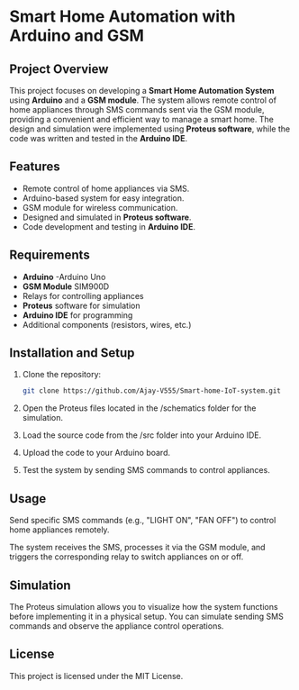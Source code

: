 # Smart Home Automation with Arduino and GSM

## Project Overview
This project focuses on developing a **Smart Home Automation System** using **Arduino** and a **GSM module**. The system allows remote control of home appliances through SMS commands sent via the GSM module, providing a convenient and efficient way to manage a smart home. The design and simulation were implemented using **Proteus software**, while the code was written and tested in the **Arduino IDE**.

## Features
- Remote control of home appliances via SMS.
- Arduino-based system for easy integration.
- GSM module for wireless communication.
- Designed and simulated in **Proteus software**.
- Code development and testing in **Arduino IDE**.

## Requirements
- **Arduino** -Arduino Uno
- **GSM Module**  SIM900D
- Relays for controlling appliances
- **Proteus** software for simulation
- **Arduino IDE** for programming
- Additional components (resistors, wires, etc.)

## Installation and Setup
1. Clone the repository:
   ```bash
   git clone https://github.com/Ajay-V555/Smart-home-IoT-system.git

2. Open the Proteus files located in the /schematics folder for the simulation.


3. Load the source code from the /src folder into your Arduino IDE.


4. Upload the code to your Arduino board.


5. Test the system by sending SMS commands to control appliances.



## Usage

Send specific SMS commands (e.g., "LIGHT ON", "FAN OFF") to control home appliances remotely.

The system receives the SMS, processes it via the GSM module, and triggers the corresponding relay to switch appliances on or off.


## Simulation

The Proteus simulation allows you to visualize how the system functions before implementing it in a physical setup. You can simulate sending SMS commands and observe the appliance control operations.


## License

This project is licensed under the MIT License.

